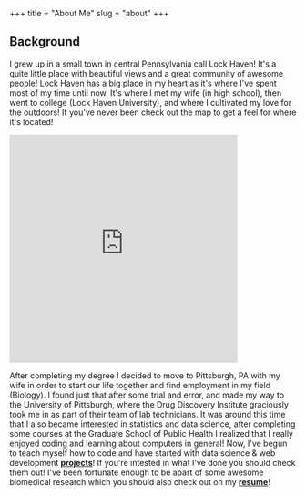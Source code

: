 +++
title = "About Me"
slug = "about"
+++

## Background
I grew up in a small town in central Pennsylvania call Lock Haven! It's a quite little place with beautiful views and a great community of awesome people! Lock Haven has a big place in my heart as it's where I've spent most of my time until now. It's where I met my wife (in high school), then went to college (Lock Haven University), and where I cultivated my love for the outdoors! If you've never been check out the map to get a feel for where it's located! 

<iframe align="center" src="https://www.google.com/maps/embed?pb=!1m18!1m12!1m3!1d48076.888804566974!2d-77.47930583889749!3d41.13877064752028!2m3!1f0!2f0!3f0!3m2!1i1024!2i768!4f13.1!3m3!1m2!1s0x89ce5ecacec14a51%3A0x26c24f7e098f649!2sLock+Haven%2C+PA+17745!5e0!3m2!1sen!2sus!4v1536534862335" width="400" height="400" frameborder="0" style="border:0" allowfullscreen></iframe>

After completing my degree I decided to move to Pittsburgh, PA with my wife in order to start our life together and find employment in my field (Biology). I found just that after some trial and error, and made my way to the University of Pittsburgh, where the Drug Discovery Institute graciously took me in as part of their team of lab technicians. It was around this time that I also became interested in statistics and data science, after completing some courses at the Graduate School of Public Health I realized that I really enjoyed coding and learning about computers in general! Now, I've begun to teach myself how to code and have started with data science & web development [**projects**](/projects/)! If you're intested in what I've done you should check them out! I've been fortunate enough to be apart of some awesome biomedical research which you should also check out on my [**resume**](#)!

## 
